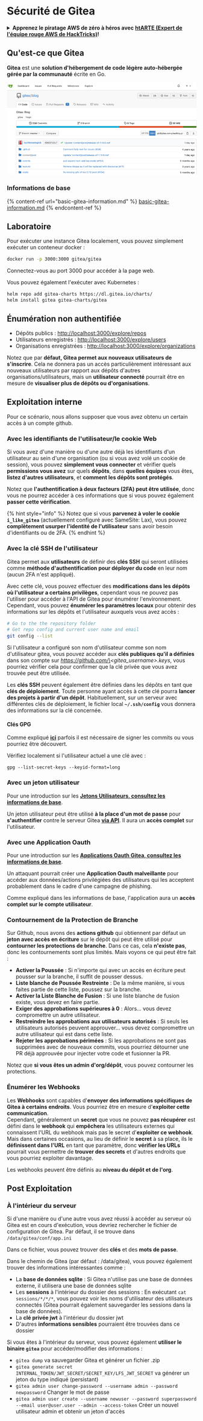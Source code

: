 # Sécurité de Gitea

<details>

<summary><strong>Apprenez le piratage AWS de zéro à héros avec</strong> <a href="https://training.hacktricks.xyz/courses/arte"><strong>htARTE (Expert de l'équipe rouge AWS de HackTricks)</strong></a><strong>!</strong></summary>

Autres façons de soutenir HackTricks :

* Si vous souhaitez voir votre **entreprise annoncée dans HackTricks** ou **télécharger HackTricks en PDF**, consultez les [**PLANS D'ABONNEMENT**](https://github.com/sponsors/carlospolop) !
* Obtenez le [**swag officiel PEASS & HackTricks**](https://peass.creator-spring.com)
* Découvrez [**La famille PEASS**](https://opensea.io/collection/the-peass-family), notre collection exclusive de [**NFTs**](https://opensea.io/collection/the-peass-family)
* **Rejoignez le** 💬 [**groupe Discord**](https://discord.gg/hRep4RUj7f) ou le [**groupe Telegram**](https://t.me/peass) ou **suivez-nous** sur **Twitter** 🐦 [**@hacktricks\_live**](https://twitter.com/hacktricks\_live)**.**
* **Partagez vos astuces de piratage en soumettant des PR aux** [**HackTricks**](https://github.com/carlospolop/hacktricks) et [**HackTricks Cloud**](https://github.com/carlospolop/hacktricks-cloud) github repos.

</details>

## Qu'est-ce que Gitea

**Gitea** est une **solution d'hébergement de code légère auto-hébergée gérée par la communauté** écrite en Go.

![](<../../.gitbook/assets/image (160).png>)

### Informations de base

{% content-ref url="basic-gitea-information.md" %}
[basic-gitea-information.md](basic-gitea-information.md)
{% endcontent-ref %}

## Laboratoire

Pour exécuter une instance Gitea localement, vous pouvez simplement exécuter un conteneur docker :
```bash
docker run -p 3000:3000 gitea/gitea
```
Connectez-vous au port 3000 pour accéder à la page web.

Vous pouvez également l'exécuter avec Kubernetes :
```
helm repo add gitea-charts https://dl.gitea.io/charts/
helm install gitea gitea-charts/gitea
```
## Énumération non authentifiée

* Dépôts publics : [http://localhost:3000/explore/repos](http://localhost:3000/explore/repos)
* Utilisateurs enregistrés : [http://localhost:3000/explore/users](http://localhost:3000/explore/users)
* Organisations enregistrées : [http://localhost:3000/explore/organizations](http://localhost:3000/explore/organizations)

Notez que par **défaut, Gitea permet aux nouveaux utilisateurs de s'inscrire**. Cela ne donnera pas un accès particulièrement intéressant aux nouveaux utilisateurs par rapport aux dépôts d'autres organisations/utilisateurs, mais un **utilisateur connecté** pourrait être en mesure de **visualiser plus de dépôts ou d'organisations**.

## Exploitation interne

Pour ce scénario, nous allons supposer que vous avez obtenu un certain accès à un compte github.

### Avec les identifiants de l'utilisateur/le cookie Web

Si vous avez d'une manière ou d'une autre déjà les identifiants d'un utilisateur au sein d'une organisation (ou si vous avez volé un cookie de session), vous pouvez **simplement vous connecter** et vérifier quels **permissions vous avez** sur quels **dépôts**, dans **quelles équipes** vous êtes, **listez d'autres utilisateurs**, et **comment les dépôts sont protégés**.

Notez que **l'authentification à deux facteurs (2FA) peut être utilisée**, donc vous ne pourrez accéder à ces informations que si vous pouvez également **passer cette vérification**.

{% hint style="info" %}
Notez que si vous **parvenez à voler le cookie `i_like_gitea`** (actuellement configuré avec SameSite: Lax), vous pouvez **complètement usurper l'identité de l'utilisateur** sans avoir besoin d'identifiants ou de 2FA.
{% endhint %}

### Avec la clé SSH de l'utilisateur

Gitea permet aux **utilisateurs** de définir des **clés SSH** qui seront utilisées comme **méthode d'authentification pour déployer du code** en leur nom (aucun 2FA n'est appliqué).

Avec cette clé, vous pouvez effectuer des **modifications dans les dépôts où l'utilisateur a certains privilèges**, cependant vous ne pouvez pas l'utiliser pour accéder à l'API de Gitea pour énumérer l'environnement. Cependant, vous pouvez **énumérer les paramètres locaux** pour obtenir des informations sur les dépôts et l'utilisateur auxquels vous avez accès :
```bash
# Go to the the repository folder
# Get repo config and current user name and email
git config --list
```
Si l'utilisateur a configuré son nom d'utilisateur comme son nom d'utilisateur gitea, vous pouvez accéder aux **clés publiques qu'il a définies** dans son compte sur _https://github.com/\<gitea\_username>.keys_, vous pourriez vérifier cela pour confirmer que la clé privée que vous avez trouvée peut être utilisée.

Les **clés SSH** peuvent également être définies dans les dépôts en tant que **clés de déploiement**. Toute personne ayant accès à cette clé pourra **lancer des projets à partir d'un dépôt**. Habituellement, sur un serveur avec différentes clés de déploiement, le fichier local **`~/.ssh/config`** vous donnera des informations sur la clé concernée.

#### Clés GPG

Comme expliqué [**ici**](https://github.com/carlospolop/hacktricks-cloud/blob/master/pentesting-ci-cd/gitea-security/broken-reference/README.md) parfois il est nécessaire de signer les commits ou vous pourriez être découvert.

Vérifiez localement si l'utilisateur actuel a une clé avec :
```shell
gpg --list-secret-keys --keyid-format=long
```
### Avec un jeton utilisateur

Pour une introduction sur les [**Jetons Utilisateurs, consultez les informations de base**](basic-gitea-information.md#personal-access-tokens).

Un jeton utilisateur peut être utilisé **à la place d'un mot de passe** pour **s'authentifier** contre le serveur Gitea [**via API**](https://try.gitea.io/api/swagger#/). Il aura un **accès complet** sur l'utilisateur.

### Avec une Application Oauth

Pour une introduction sur les [**Applications Oauth Gitea, consultez les informations de base**](./#with-oauth-application).

Un attaquant pourrait créer une **Application Oauth malveillante** pour accéder aux données/actions privilégiées des utilisateurs qui les acceptent probablement dans le cadre d'une campagne de phishing.

Comme expliqué dans les informations de base, l'application aura un **accès complet sur le compte utilisateur**.

### Contournement de la Protection de Branche

Sur Github, nous avons des **actions github** qui obtiennent par défaut un **jeton avec accès en écriture** sur le dépôt qui peut être utilisé pour **contourner les protections de branche**. Dans ce cas, cela **n'existe pas**, donc les contournements sont plus limités. Mais voyons ce qui peut être fait :

* **Activer la Poussée** : Si n'importe qui avec un accès en écriture peut pousser sur la branche, il suffit de pousser dessus.
* **Liste blanche de Poussée Restreinte** : De la même manière, si vous faites partie de cette liste, poussez sur la branche.
* **Activer la Liste Blanche de Fusion** : Si une liste blanche de fusion existe, vous devez en faire partie.
* **Exiger des approbations supérieures à 0** : Alors... vous devez compromettre un autre utilisateur.
* **Restreindre les approbations aux utilisateurs autorisés** : Si seuls les utilisateurs autorisés peuvent approuver... vous devez compromettre un autre utilisateur qui est dans cette liste.
* **Rejeter les approbations périmées** : Si les approbations ne sont pas supprimées avec de nouveaux commits, vous pourriez détourner une PR déjà approuvée pour injecter votre code et fusionner la PR.

Notez que **si vous êtes un admin d'org/dépôt**, vous pouvez contourner les protections.

### Énumérer les Webhooks

Les **Webhooks** sont capables d'**envoyer des informations spécifiques de Gitea à certains endroits**. Vous pourriez être en mesure d'**exploiter cette communication**.\
Cependant, généralement un **secret** que vous ne pouvez **pas récupérer** est défini dans le **webhook** qui **empêchera** les utilisateurs externes qui connaissent l'URL du webhook mais pas le secret d'**exploiter ce webhook**.\
Mais dans certaines occasions, au lieu de définir le **secret** à sa place, ils le **définissent dans l'URL** en tant que paramètre, donc **vérifier les URLs** pourrait vous permettre de **trouver des secrets** et d'autres endroits que vous pourriez exploiter davantage.

Les webhooks peuvent être définis au **niveau du dépôt et de l'org**.

## Post Exploitation

### À l'intérieur du serveur

Si d'une manière ou d'une autre vous avez réussi à accéder au serveur où Gitea est en cours d'exécution, vous devriez rechercher le fichier de configuration de Gitea. Par défaut, il se trouve dans `/data/gitea/conf/app.ini`

Dans ce fichier, vous pouvez trouver des **clés** et des **mots de passe**.

Dans le chemin de Gitea (par défaut : /data/gitea), vous pouvez également trouver des informations intéressantes comme :

* La **base de données sqlite** : Si Gitea n'utilise pas une base de données externe, il utilisera une base de données sqlite
* Les **sessions** à l'intérieur du dossier des sessions : En exécutant `cat sessions/*/*/*`, vous pouvez voir les noms d'utilisateur des utilisateurs connectés (Gitea pourrait également sauvegarder les sessions dans la base de données).
* La **clé privée jwt** à l'intérieur du dossier jwt
* D'autres **informations sensibles** pourraient être trouvées dans ce dossier

Si vous êtes à l'intérieur du serveur, vous pouvez également **utiliser le binaire `gitea`** pour accéder/modifier des informations :

* `gitea dump` va sauvegarder Gitea et générer un fichier .zip
* `gitea generate secret INTERNAL_TOKEN/JWT_SECRET/SECRET_KEY/LFS_JWT_SECRET` va générer un jeton du type indiqué (persistant)
* `gitea admin user change-password --username admin --password newpassword` Changer le mot de passe
* `gitea admin user create --username newuser --password superpassword --email user@user.user --admin --access-token` Créer un nouvel utilisateur admin et obtenir un jeton d'accès
